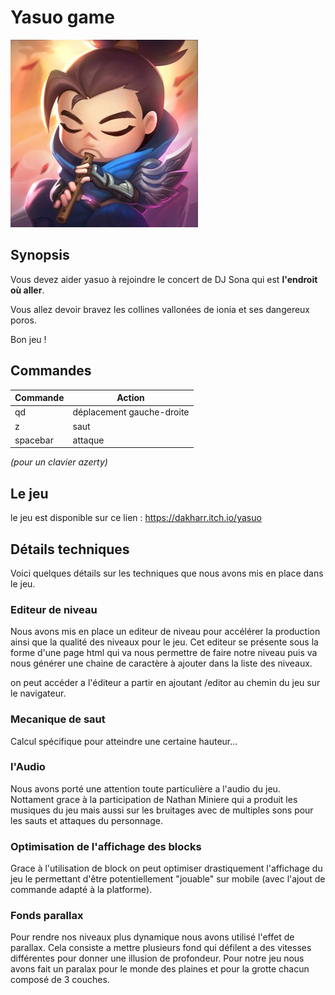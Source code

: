 # Yasuo game

![yasuo logo](resources/chibi_yasuo.jpg)

## Synopsis

Vous devez aider yasuo à rejoindre le concert de DJ Sona qui est **l'endroit où aller**. 

Vous allez devoir bravez les collines vallonées de ionia et ses dangereux poros.

Bon jeu ! 

## Commandes

Commande | Action
-------------- | ----------------
qd | déplacement gauche-droite
z | saut
spacebar | attaque

*(pour un clavier azerty)*

## Le jeu

le jeu est disponible sur ce lien : https://dakharr.itch.io/yasuo

## Détails techniques

Voici quelques détails sur les techniques que nous avons mis en place dans le jeu.

### Editeur de niveau

Nous avons mis en place un editeur de niveau pour accélérer la production ainsi que la qualité des niveaux pour le jeu.
Cet editeur se présente sous la forme d'une page html qui va nous permettre de faire notre niveau puis va nous générer une chaine de caractère à ajouter dans la liste des niveaux.

on peut accéder a l'éditeur a partir en ajoutant /editor au chemin du jeu sur le navigateur.

### Mecanique de saut

Calcul spécifique pour atteindre une certaine hauteur...

### l'Audio

Nous avons porté une attention toute particulière a l'audio du jeu. Nottament grace à la participation de Nathan Miniere qui a produit les musiques du jeu mais aussi sur les bruitages avec de multiples sons pour les sauts et attaques du personnage.

### Optimisation de l'affichage des blocks

Grace à l'utilisation de block on peut optimiser drastiquement l'affichage du jeu le permettant d'être potentiellement "jouable" sur mobile (avec l'ajout de commande adapté à la platforme).

### Fonds parallax

Pour rendre nos niveaux plus dynamique nous avons utilisé l'effet de parallax. Cela consiste a mettre plusieurs fond qui défilent a des vitesses différentes pour donner une illusion de profondeur. Pour notre jeu nous avons fait un paralax pour le monde des plaines et pour la grotte chacun composé de 3 couches.
